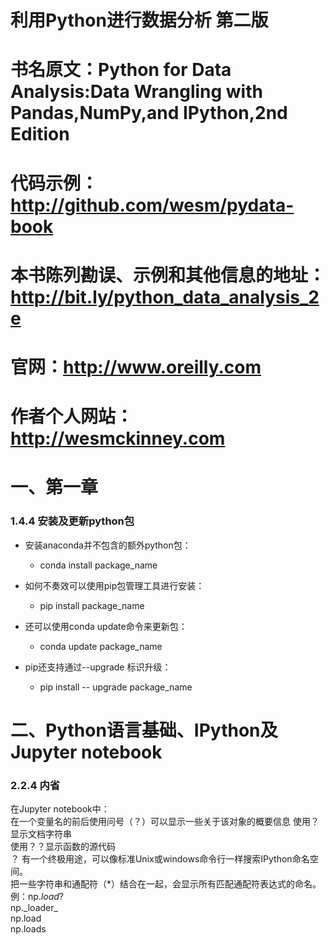 # 利用Python进行数据分析 第二版
# 书名原文：Python for Data Analysis:Data Wrangling with Pandas,NumPy,and IPython,2nd Edition
# 代码示例：http://github.com/wesm/pydata-book
# 本书陈列勘误、示例和其他信息的地址：http://bit.ly/python_data_analysis_2e
# 官网：http://www.oreilly.com
# 作者个人网站：http://wesmckinney.com

# 一、第一章

### 1.4.4 安装及更新python包
* 安装anaconda并不包含的额外python包：
    * conda install package_name
    
* 如何不奏效可以使用pip包管理工具进行安装：
    * pip install package_name
    
* 还可以使用conda update命令来更新包：
    * conda update package_name
    
* pip还支持通过--upgrade 标识升级：
    * pip install -- upgrade package_name
    
    
# 二、Python语言基础、IPython及Jupyter notebook

### 2.2.4 内省
在Jupyter notebook中：  
在一个变量名的前后使用问号（？）可以显示一些关于该对象的概要信息 
使用？显示文档字符串  
使用？？显示函数的源代码  
？ 有一个终极用途，可以像标准Unix或windows命令行一样搜索IPython命名空间。  
把一些字符串和通配符（*）结合在一起，会显示所有匹配通配符表达式的命名。  
例：np.*load*?  
np.\_loader\_  
np.load  
np.loads


